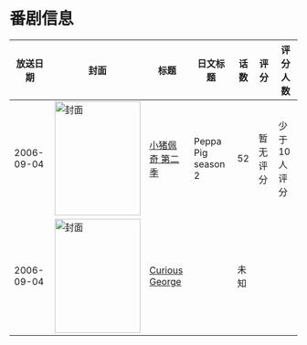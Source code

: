 # 番剧信息

|放送日期|封面|标题|日文标题|话数|评分|评分人数|
|---|---|---|---|---|---|---|
|2006-09-04|<img src="https://lain.bgm.tv/pic/cover/c/d4/4e/332757_F70zU.jpg" alt="封面" style="width:150px;height:200px;object-fit:cover;">|[小猪佩奇 第二季](https://bangumi.tv/subject/332757)|Peppa Pig season 2|52|暂无评分|少于10人评分|
|2006-09-04|<img src="https://lain.bgm.tv/pic/cover/c/b6/48/462213_4dbzX.jpg" alt="封面" style="width:150px;height:200px;object-fit:cover;">|[Curious George](https://bangumi.tv/subject/462213)||未知|||
